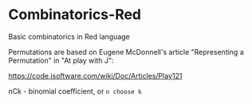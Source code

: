 # Combinatorics-Red
Basic combinatorics in Red language

Permutations are based on Eugene McDonnell's article "Representing a Permutation" in  "At play with J":

https://code.jsoftware.com/wiki/Doc/Articles/Play121

nCk - binomial coefficient, or `n choose k`

